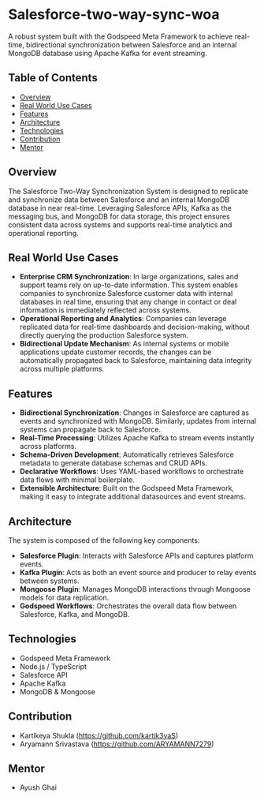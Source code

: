 # **Salesforce-two-way-sync-woa**
A robust system built with the Godspeed Meta Framework to achieve real-time, bidirectional synchronization between Salesforce and an internal MongoDB database using Apache Kafka for event streaming.

## Table of Contents
- [Overview](#overview)
- [Real World Use Cases](#real-world-use-cases)
- [Features](#features)
- [Architecture](#architecture)
- [Technologies](#technologies)
- [Contribution](#contribution)
- [Mentor](#mentor)

## Overview
The Salesforce Two-Way Synchronization System is designed to replicate and synchronize data between Salesforce and an internal MongoDB database in near real-time. Leveraging Salesforce APIs, Kafka as the messaging bus, and MongoDB for data storage, this project ensures consistent data across systems and supports real-time analytics and operational reporting.

## Real World Use Cases
- **Enterprise CRM Synchronization**: In large organizations, sales and support teams rely on up-to-date information. This system enables companies to synchronize Salesforce customer data with internal databases in real time, ensuring that any change in contact or deal information is immediately reflected across systems.
- **Operational Reporting and Analytics**: Companies can leverage replicated data for real-time dashboards and decision-making, without directly querying the production Salesforce system.
- **Bidirectional Update Mechanism**: As internal systems or mobile applications update customer records, the changes can be automatically propagated back to Salesforce, maintaining data integrity across multiple platforms.

## Features
- **Bidirectional Synchronization**: Changes in Salesforce are captured as events and synchronized with MongoDB. Similarly, updates from internal systems can propagate back to Salesforce.
- **Real-Time Processing**: Utilizes Apache Kafka to stream events instantly across platforms.
- **Schema-Driven Development**: Automatically retrieves Salesforce metadata to generate database schemas and CRUD APIs.
- **Declarative Workflows**: Uses YAML-based workflows to orchestrate data flows with minimal boilerplate.
- **Extensible Architecture**: Built on the Godspeed Meta Framework, making it easy to integrate additional datasources and event streams.

## Architecture
The system is composed of the following key components:
- **Salesforce Plugin**: Interacts with Salesforce APIs and captures platform events.
- **Kafka Plugin**: Acts as both an event source and producer to relay events between systems.
- **Mongoose Plugin**: Manages MongoDB interactions through Mongoose models for data replication.
- **Godspeed Workflows**: Orchestrates the overall data flow between Salesforce, Kafka, and MongoDB.

## Technologies
- Godspeed Meta Framework
- Node.js / TypeScript
- Salesforce API
- Apache Kafka
- MongoDB & Mongoose

## Contribution
- Kartikeya Shukla (https://github.com/kartik3yaS)
- Aryamann Srivastava​ (https://github.com/ARYAMANN7279)

## Mentor
- Ayush Ghai
